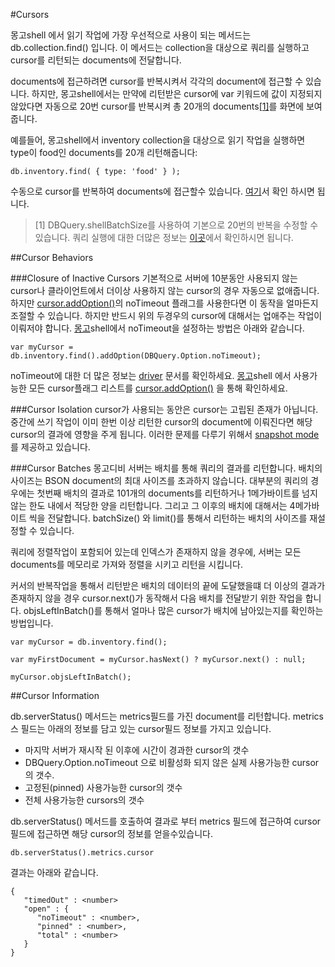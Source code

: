 #Cursors

몽고shell 에서 읽기 작업에 가장 우선적으로 사용이 되는 메서드는 db.collection.find() 입니다. 이 메서드는 collection을 대상으로 쿼리를 실행하고 cursor를 리턴되는 documents에 전달합니다.

documents에 접근하려면 cursor를 반복시켜서 각각의 document에 접근할 수 있습니다. 하지만, 몽고shell에서는 만약에 리턴받은 cursor에 var 키워드에 값이 지정되지 않았다면 자동으로 20번 cursor를 반복시켜 총 20개의 documents[[1]](http://docs.mongodb.org/manual/core/cursors/#set-shell-batch-size)를 화면에 보여줍니다.

예를들어, 몽고shell에서 inventory collection을 대상으로 읽기 작업을 실행하면 type이 food인 documents를 20개 리턴해줍니다:
```
db.inventory.find( { type: 'food' } );
```
수동으로 cursor를 반복하여 documents에 접근할수 있습니다. [여기](http://docs.mongodb.org/manual/tutorial/iterate-a-cursor/)서 확인 하시면 됩니다.

> [1] DBQuery.shellBatchSize를 사용하여 기본으로 20번의 반복을 수정할 수 있습니다. 쿼리 실행에 대한 더많은 정보는  [이곳](http://docs.mongodb.org/manual/tutorial/getting-started-with-the-mongo-shell/#mongo-shell-executing-queries)에서 확인하시면 됩니다.


##Cursor Behaviors

###Closure of Inactive Cursors
기본적으로 서버에 10분동안 사용되지 않는 cursor나 클라이언트에서 더이상 사용하지 않는 cursor의 경우 자동으로 없애줍니다. 하지만 [cursor.addOption()](http://docs.mongodb.org/manual/reference/method/cursor.addOption/#cursor.addOption)의 noTimeout 플래그를 사용한다면 이 동작을 얼마든지 조절할 수 있습니다. 하지만 반드시 위의 두경우의 cursor에 대해서는 업애주는 작업이 이뤄저야 합니다. [몽고](http://docs.mongodb.org/manual/reference/program/mongo/#bin.mongo)shell에서 noTimeout을 설정하는 방법은 아래와 같습니다.
```
var myCursor = db.inventory.find().addOption(DBQuery.Option.noTimeout);
```
noTimeout에 대한 더 많은 정보는 [driver](http://docs.mongodb.org/manual/applications/drivers/) 문서를 확인하세요. [몽고](http://docs.mongodb.org/manual/reference/program/mongo/#bin.mongo)shell 에서 사용가능한 모든 cursor플래그 리스트를 [cursor.addOption()](http://docs.mongodb.org/manual/reference/method/cursor.addOption/#cursor.addOption) 을 통해 확인하세요.

###Cursor Isolation
cursor가 사용되는 동안은 cursor는 고립된 존재가 아닙니다. 중간에 쓰기 작업이 이미 한번 이상 리턴한 cursor의 document에 이뤄진다면 해당 cursor의 결과에 영향을 주게 됩니다. 이러한 문제를 다루기 위해서 [snapshot mode](http://docs.mongodb.org/manual/faq/developers/#faq-developers-isolate-cursors)를 제공하고 있습니다.

###Cursor Batches
몽고디비 서버는 배치를 통해 쿼리의 결과를 리턴합니다. 배치의 사이즈는 BSON document의 최대 사이즈를 초과하지 않습니다. 대부분의 쿼리의 경우에는 첫번째 배치의 결과로 101개의 documents를 리턴하거나 1메가바이트를 넘지 않는 한도 내에서 적당한 양을 리턴합니다. 그리고 그 이후의 배치에 대해서는 4메가바이트 씩을 전달합니다. batchSize() 와 limit()를 통해서 리턴하는 배치의 사이즈를 재설정할 수 있습니다.

쿼리에 정렬작업이 포함되어 있는데 인덱스가 존재하지 않을 경우에, 서버는 모든 documents를 메모리로 가져와 정렬을 시키고 리턴을 시킵니다.

커서의 반복작업을 통해서 리턴받은 배치의 데이터의 끝에 도달했을떄 더 이상의 결과가 존재하지 않을 경우 cursor.next()가 동작해서 다음 배치를 전달받기 위한 작업을 합니다. objsLeftInBatch()를 통해서 얼마나 많은 cursor가 배치에 남아있는지를 확인하는 방법입니다.
```
var myCursor = db.inventory.find();

var myFirstDocument = myCursor.hasNext() ? myCursor.next() : null;

myCursor.objsLeftInBatch();
```

##Cursor Information

db.serverStatus() 메서드는 metrics필드를 가진 document를 리턴합니다. metrics스 필드는 아래의 정보를 담고 있는 cursor필드 정보를 가지고 있습니다.

- 마지막 서버가 재시작 된 이후에 시간이 경과한 cursor의 갯수
- DBQuery.Option.noTimeout 으로 비활성화 되지 않은 실제 사용가능한 cursor의 갯수.
- 고정된(pinned) 사용가능한 cursor의 갯수
- 전체 사용가능한 cursors의 갯수

db.serverStatus() 메서드를 호출하여 결과로 부터 metrics 필드에 접근하여 cursor필드에 접근하면 해당 cursor의 정보를 얻을수있습니다.
```
db.serverStatus().metrics.cursor
```

결과는 아래와 같습니다.

```
{
   "timedOut" : <number>
   "open" : {
      "noTimeout" : <number>,
      "pinned" : <number>,
      "total" : <number>
   }
}
```